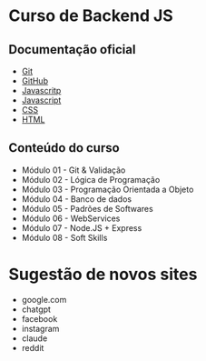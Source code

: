 # Curso de Backend JS



## Documentação oficial

* [Git](https://git-scm.com/doc)
* [GitHub](https://docs.github.com/pt)
* [Javascritp](https://javascript.info/)
* [Javascript](https://developer.mozilla.org/pt-BR/docs/Web/JavaScript)
* [CSS](https://developer.mozilla.org/pt-BR/docs/Web/CSS)
* [HTML](https://developer.mozilla.org/pt-BR/docs/Web/HTML)

## Conteúdo do curso

* Módulo 01 - Git \& Validação
* Módulo 02 - Lógica de Programação
* Módulo 03 - Programação Orientada a Objeto
* Módulo 04 - Banco de dados
* Módulo 05 - Padrões de Softwares
* Módulo 06 - WebServices
* Módulo 07 - Node.JS + Express
* Módulo 08 - Soft Skills

# Sugestão de novos sites
 - google.com
 - chatgpt
- facebook
- instagram
- claude
- reddit



